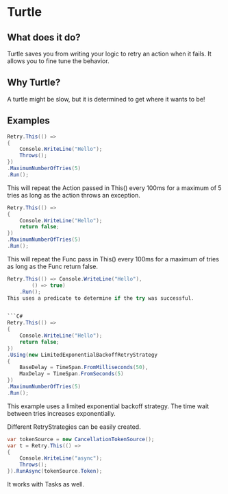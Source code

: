 # Turtle

## What does it do?
Turtle saves you from writing your logic to retry an action when it fails. It allows you to fine tune the behavior.

## Why Turtle?
A turtle might be slow, but it is determined to get where it wants to be!

## Examples
```C#
Retry.This(() =>
{
    Console.WriteLine("Hello");
    Throws();
})
.MaximumNumberOfTries(5)
.Run();
```
This will repeat the Action passed in This() every 100ms for a maximum of 5 tries as long as the action throws an exception.


```C#
Retry.This(() =>
{
    Console.WriteLine("Hello");
    return false;
})
.MaximumNumberOfTries(5)
.Run();
```
This will repeat the Func<bool> pass in This() every 100ms for a maximum of tries as long as the Func return false.


```C#
Retry.This(() => Console.WriteLine("Hello"),
        () => true)
    .Run();
This uses a predicate to determine if the try was successful.


```C#
Retry.This(() =>
{
    Console.WriteLine("Hello");
    return false;
})
.Using(new LimitedExponentialBackoffRetryStrategy
{
    BaseDelay = TimeSpan.FromMilliseconds(50),
    MaxDelay = TimeSpan.FromSeconds(5)
})
.MaximumNumberOfTries(5)
.Run();
```
This example uses a limited exponential backoff strategy. The time wait between tries increases exponentially.

Different RetryStrategies can be easily created.


```C#  
var tokenSource = new CancellationTokenSource();
var t = Retry.This(() =>
{
    Console.WriteLine("async");
    Throws();
}).RunAsync(tokenSource.Token);
```
It works with Tasks as well.
